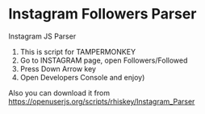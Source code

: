 # Instagram Followers Parser
 Instagram JS Parser
1. This is script for TAMPERMONKEY
2. Go to INSTAGRAM page, open Followers/Followed
3. Press Down Arrow key
4. Open Developers Console and enjoy)

Also you can download it from https://openuserjs.org/scripts/rhiskey/Instagram_Parser
